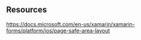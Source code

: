 ﻿

## Resources
https://docs.microsoft.com/en-us/xamarin/xamarin-forms/platform/ios/page-safe-area-layout